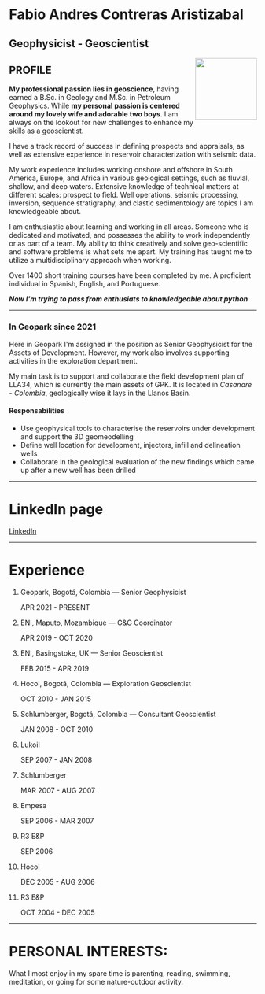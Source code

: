 # Fabio Andres Contreras Aristizabal
## Geophysicist - Geoscientist

<img style="float: right;" src="https://avatars.githubusercontent.com/u/21201884?v=4" width="125" height="125">


## PROFILE
  **My professional passion lies in geoscience**, having earned a B.Sc. in Geology and M.Sc. in Petroleum Geophysics. While **my personal passion is centered around my lovely wife and adorable two boys**. I am always on the lookout for new challenges to enhance my skills as a geoscientist.
  
   I have a track record of success in defining prospects and appraisals, as well as extensive experience in reservoir characterization with seismic data.<p>
    My work experience includes working onshore and offshore in South America, Europe, and Africa in various geological settings, such as fluvial, shallow, and deep waters. Extensive knowledge of technical matters at different scales: prospect to field. Well operations, seismic processing, inversion, sequence stratigraphy, and clastic sedimentology are topics I am knowledgeable about.<p>
    I am enthusiastic about learning and working in all areas. Someone who is dedicated and motivated, and possesses the ability to work independently or as part of a team. My ability to think creatively and solve geo-scientific and software problems is what sets me apart. My training has taught me to utilize a multidisciplinary approach when working.<p>
    Over 1400 short training courses have been completed by me. A proficient individual in Spanish, English, and Portuguese.<p>
    ***Now I'm trying to pass from enthusiats to knowledgeable about python***


---
### In Geopark since 2021 

Here in Geopark I'm assigned in the position as Senior Geophysicist for the Assets of Development. However, my work also involves supporting activities in the exploration department.

My main task is to support and collaborate the field development plan of LLA34, which is currently the main assets of GPK. It is located in *Casanare - Colombia*, geologically wise it lays in the Llanos Basin.

#### Responsabilities
- Use geophysical tools to characterise the reservoirs under development and support the 3D geomeodelling
- Define well location for development, injectors, infill and delineation wells
- Collaborate in the geological evaluation of the new findings which came up after a new well has been drilled

  
---

# LinkedIn page
[LinkedIn](https://www.linkedin.com/in/fabioaco)

---

# Experience
1. Geopark, Bogotá, Colombia — Senior Geophysicist <p>
APR 2021 - PRESENT
2. ENI, Maputo, Mozambique — G&G Coordinator <p>
APR 2019 - OCT 2020
3. ENI, Basingstoke, UK — Senior Geoscientist <p>
FEB 2015 - APR 2019
4. Hocol, Bogotá, Colombia — Exploration Geoscientist <p>
OCT 2010 - JAN 2015
5. Schlumberger, Bogotá, Colombia — Consultant Geoscientist <p>
JAN 2008 - OCT 2010
6. Lukoil <p>
SEP 2007 - JAN 2008
7. Schlumberger <p>
MAR 2007 - AUG 2007
8. Empesa <p>
SEP 2006 - MAR 2007
9. R3 E&P <p>
SEP 2006
10. Hocol <p>
DEC 2005 - AUG 2006
11. R3 E&P <p>
OCT 2004 - DEC 2005

---

# PERSONAL INTERESTS:

What I most enjoy in my spare time is parenting, reading, swimming, meditation, or going for some nature-outdoor activity. 

